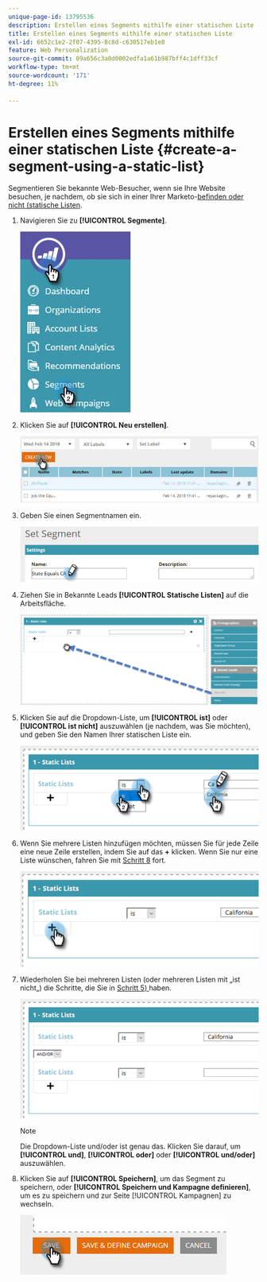 ```yaml
---
unique-page-id: 13795536
description: Erstellen eines Segments mithilfe einer statischen Liste - Marketo-Dokumente - Produktdokumentation
title: Erstellen eines Segments mithilfe einer statischen Liste
exl-id: 6652c1e2-2f07-4395-8c8d-c630517eb1e8
feature: Web Personalization
source-git-commit: 09a656c3a0d0002edfa1a61b987bff4c1dff33cf
workflow-type: tm+mt
source-wordcount: '171'
ht-degree: 11%

---
```


# Erstellen eines Segments mithilfe einer statischen Liste {#create-a-segment-using-a-static-list}

Segmentieren Sie bekannte Web-Besucher, wenn sie Ihre Website besuchen, je nachdem, ob sie sich in einer Ihrer Marketo-[&#x200B; befinden oder nicht (statische Listen](/help/marketo/product-docs/core-marketo-concepts/smart-lists-and-static-lists/static-lists/understanding-static-lists.md).

1. Navigieren Sie zu **[!UICONTROL Segmente]**.

   ![](assets/1.jpg)

1. Klicken Sie auf **[!UICONTROL Neu erstellen]**.

   ![](assets/two.png)

1. Geben Sie einen Segmentnamen ein.

   ![](assets/three.png)

1. Ziehen Sie in Bekannte Leads **[!UICONTROL Statische Listen]** auf die Arbeitsfläche.

   ![](assets/four-2.png)

1. Klicken Sie auf die Dropdown-Liste, um **[!UICONTROL ist]** oder **[!UICONTROL ist nicht]** auszuwählen (je nachdem, was Sie möchten), und geben Sie den Namen Ihrer statischen Liste ein.

   ![](assets/five-2.png)

1. Wenn Sie mehrere Listen hinzufügen möchten, müssen Sie für jede Zeile eine neue Zeile erstellen, indem Sie auf das **+** klicken. Wenn Sie nur eine Liste wünschen, fahren Sie mit [Schritt 8](#eight) fort.

   ![](assets/six-1.png)

1. Wiederholen Sie bei mehreren Listen (oder mehreren Listen mit „ist nicht„) die Schritte, die Sie in [Schritt 5) &#x200B;](#five) haben.

   ![](assets/seven-2.png)

   >[!NOTE]
   >
   >Die Dropdown-Liste und/oder ist genau das. Klicken Sie darauf, um **[!UICONTROL und]**, **[!UICONTROL oder]** oder **[!UICONTROL und/oder]** auszuwählen.

1. Klicken Sie auf **[!UICONTROL Speichern]**, um das Segment zu speichern, oder **[!UICONTROL Speichern und Kampagne definieren]**, um es zu speichern und zur Seite [!UICONTROL Kampagnen] zu wechseln.

   ![](assets/eight-1.png)
